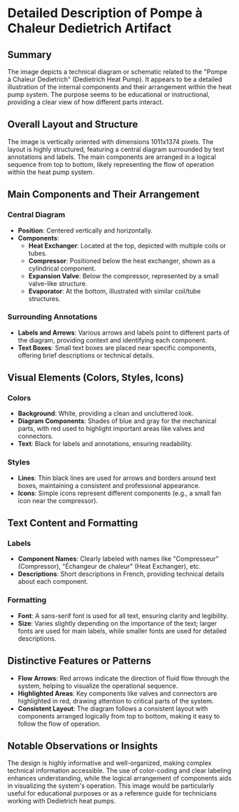 # Detailed Description of Pompe à Chaleur Dedietrich Artifact

## Summary
The image depicts a technical diagram or schematic related to the "Pompe à Chaleur Dedietrich" (Dedietrich Heat Pump). It appears to be a detailed illustration of the internal components and their arrangement within the heat pump system. The purpose seems to be educational or instructional, providing a clear view of how different parts interact.

## Overall Layout and Structure
The image is vertically oriented with dimensions 1011x1374 pixels. The layout is highly structured, featuring a central diagram surrounded by text annotations and labels. The main components are arranged in a logical sequence from top to bottom, likely representing the flow of operation within the heat pump system.

## Main Components and Their Arrangement
### Central Diagram
- **Position**: Centered vertically and horizontally.
- **Components**:
  - **Heat Exchanger**: Located at the top, depicted with multiple coils or tubes.
  - **Compressor**: Positioned below the heat exchanger, shown as a cylindrical component.
  - **Expansion Valve**: Below the compressor, represented by a small valve-like structure.
  - **Evaporator**: At the bottom, illustrated with similar coil/tube structures.

### Surrounding Annotations
- **Labels and Arrows**: Various arrows and labels point to different parts of the diagram, providing context and identifying each component.
- **Text Boxes**: Small text boxes are placed near specific components, offering brief descriptions or technical details.

## Visual Elements (Colors, Styles, Icons)
### Colors
- **Background**: White, providing a clean and uncluttered look.
- **Diagram Components**: Shades of blue and gray for the mechanical parts, with red used to highlight important areas like valves and connectors.
- **Text**: Black for labels and annotations, ensuring readability.

### Styles
- **Lines**: Thin black lines are used for arrows and borders around text boxes, maintaining a consistent and professional appearance.
- **Icons**: Simple icons represent different components (e.g., a small fan icon near the compressor).

## Text Content and Formatting
### Labels
- **Component Names**: Clearly labeled with names like "Compresseur" (Compressor), "Échangeur de chaleur" (Heat Exchanger), etc.
- **Descriptions**: Short descriptions in French, providing technical details about each component.

### Formatting
- **Font**: A sans-serif font is used for all text, ensuring clarity and legibility.
- **Size**: Varies slightly depending on the importance of the text; larger fonts are used for main labels, while smaller fonts are used for detailed descriptions.

## Distinctive Features or Patterns
- **Flow Arrows**: Red arrows indicate the direction of fluid flow through the system, helping to visualize the operational sequence.
- **Highlighted Areas**: Key components like valves and connectors are highlighted in red, drawing attention to critical parts of the system.
- **Consistent Layout**: The diagram follows a consistent layout with components arranged logically from top to bottom, making it easy to follow the flow of operation.

## Notable Observations or Insights
The design is highly informative and well-organized, making complex technical information accessible. The use of color-coding and clear labeling enhances understanding, while the logical arrangement of components aids in visualizing the system's operation. This image would be particularly useful for educational purposes or as a reference guide for technicians working with Dedietrich heat pumps.